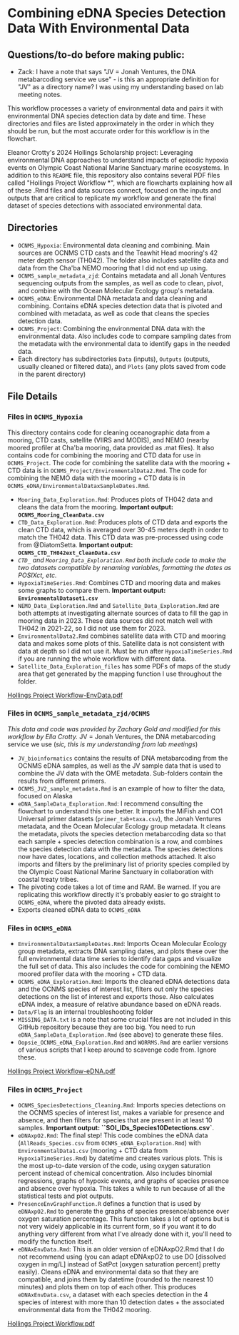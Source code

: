 # Combining eDNA Species Detection Data With Environmental Data

## Questions/to-do before making public:

- Zack: I have a note that says "JV = Jonah Ventures, the DNA metabarcoding service we use" - is this an appropriate definition for "JV" as a directory name? I was using my understanding based on lab meeting notes.

This workflow processes a variety of environmental data and pairs it with environmental DNA species detection data by date and time. These directories and files are listed approximately in the order in which they should be run, but the most accurate order for this workflow is in the flowchart.

Eleanor Crotty's 2024 Hollings Scholarship project: Leveraging environmental DNA approaches to understand impacts of episodic hypoxia events on Olympic Coast National Marine Sanctuary marine ecosystems. In addition to this `README` file, this repository also contains several PDF files called "Hollings Project Workflow *", which are flowcharts explaining how all of these .Rmd files and data sources connect, focused on the inputs and outputs that are critical to replicate my workflow and generate the final dataset of species detections with associated environmental data.

## Directories
- `OCNMS_Hypoxia`: Environmental data cleaning and combining. Main sources are OCNMS CTD casts and the Teawhit Head mooring's 42 meter depth sensor (TH042). The folder also includes satellite data and data from the Cha'ba NEMO mooring that I did not end up using.
- `OCNMS_sample_metadata_zjd`: Contains metadata and all Jonah Ventures sequencing outputs from the samples, as well as code to clean, pivot, and combine with the Ocean Molecular Ecology group's metadata.
- `OCNMS_eDNA`: Environmental DNA metadata and data cleaning and combining. Contains eDNA species detection data that is pivoted and combined with metadata, as well as code that cleans the species detection data.
- `OCNMS_Project`: Combining the environmental DNA data with the environmental data. Also includes code to compare sampling dates from the metadata with the environmental data to identify gaps in the needed data.
- Each directory has subdirectories `Data` (inputs), `Outputs` (outputs, usually cleaned or filtered data), and `Plots` (any plots saved from code in the parent directory)

## File Details

### Files in `OCNMS_Hypoxia`
This directory contains code for cleaning oceanographic data from a mooring, CTD casts, satellite (VIIRS and MODIS), and NEMO (nearby moored profiler at Cha'ba mooring, data provided as .mat files). It also contains code for combining the mooring and CTD data for use in `OCNMS_Project`. The code for combining the satellite data with the mooring + CTD data is in `OCNMS_Project/EnvironmentalData2.Rmd`. The code for combining the NEMO data with the mooring + CTD data is in `OCNMS_eDNA/EnvironmentalDataxSampleDates.Rmd`.

- `Mooring_Data_Exploration.Rmd`: Produces plots of TH042 data and cleans the data from the mooring. **Important output: `OCNMS_Mooring_CleanData.csv`**
- `CTD_Data_Exploration.Rmd`: Produces plots of CTD data and exports the clean CTD data, which is averaged over 30-45 meters depth in order to match the TH042 data. This CTD data was pre-processed using code from @DiatomSetta. **Important output: `OCNMS_CTD_TH042ext_CleanData.csv`**
- *`CTD_` and `Mooring_Data_Exploration.Rmd` both include code to make the two datasets compatible by renaming variables, formatting the dates as POSIXct, etc.*
- `HypoxiaTimeSeries.Rmd`: Combines CTD and mooring data and makes some graphs to compare them. **Important output: `EnvironmentalDataset1.csv`**
- `NEMO_Data_Exploration.Rmd` and `Satellite_Data_Exploration.Rmd` are both attempts at investigating alternate sources of data to fill the gap in mooring data in 2023. These data sources did not match well with TH042 in 2021-22, so I did not use them for 2023.
- `EnvironmentalData2.Rmd` combines satellite data with CTD and mooring data and makes some plots of this. Satellite data is not consistent with data at depth so I did not use it. Must be run after `HypoxiaTimeSeries.Rmd` if you are running the whole workflow with different data.
- `Satellite_Data_Exploration_files` has some PDFs of maps of the study area that get generated by the mapping function I use throughout the folder.

[Hollings Project Workflow-EnvData.pdf](https://github.com/user-attachments/files/16059843/Hollings.Project.Workflow-EnvData.pdf)

### Files in `OCNMS_sample_metadata_zjd/OCNMS`
*This data and code was provided by Zachary Gold and modified for this workflow by Ella Crotty.* JV = Jonah Ventures, the DNA metabarcoding service we use (*sic, this is my understanding from lab meetings*)

- `JV_bioinformatics` contains the results of DNA metabarcoding from the OCNMS eDNA samples, as well as the JV sample data that is used to combine the JV data with the OME metadata. Sub-folders contain the results from different primers.
- `OCNMS_JV2_sample_metadata.Rmd` is an example of how to filter the data, focused on Alaska
- `eDNA_SampleData_Exploration.Rmd`: I recommend consulting the flowchart to understand this one better. It imports the MiFish and CO1 Universal primer datasets (`primer_tab+taxa.csv`), the Jonah Ventures metadata, and the Ocean Molecular Ecology group metadata. It cleans the metadata, pivots the species detection metabarcoding data so that each sample + species detection combination is a row, and combines the species detection data with the metadata. The species detections now have dates, locations, and collection methods attached. It also imports and filters by the preliminary list of priority species compiled by the Olympic Coast National Marine Sanctuary in collaboration with coastal treaty tribes.
- The pivoting code takes a lot of time and RAM. Be warned. If you are replicating this workflow directly it's probably easier to go straight to `OCNMS_eDNA`, where the pivoted data already exists. 
- Exports cleaned eDNA data to `OCNMS_eDNA`

### Files in `OCNMS_eDNA`
- `EnvironmentalDataxSampleDates.Rmd`: Imports Ocean Molecular Ecology group metadata, extracts DNA sampling dates, and plots these over the full environmental data time series to identify data gaps and visualize the full set of data. This also includes the code for combining the NEMO moored profiler data with the mooring + CTD data.
- `OCNMS_eDNA_Exploration.Rmd`: Imports the cleaned eDNA detections data and the OCNMS species of interest list, filters out only the species detections on the list of interest and exports those. Also calculates eDNA index, a measure of relative abundance based on eDNA reads.
- `Data/Flag` is an internal troubleshooting folder
- `MISSING_DATA.txt` is a note that some crucial files are not included in this GitHub repository because they are too big. You need to run `eDNA_SampleData_Exploration.Rmd` (see above) to generate these files.
- `Oopsie_OCNMS_eDNA_Exploration.Rmd` and `WORRMS.Rmd` are earlier versions of various scripts that I keep around to scavenge code from. Ignore these.

[Hollings Project Workflow-eDNA.pdf](https://github.com/user-attachments/files/16059847/Hollings.Project.Workflow-eDNA.pdf)

### Files in `OCNMS_Project`

- `OCNMS_SpeciesDetections_Cleaning.Rmd`: Imports species detections on the OCNMS species of interest list, makes a variable for presence and absence, and then filters for species that are present in at least 10 samples. **Important output: ``SOI_IDs_Species10Detections.csv`**.
- `eDNAxpO2.Rmd`: The final step! This code combines the eDNA data (`AllReads_Species.csv` from `OCNMS_eDNA_Exploration.Rmd`) with `EnvironmentalData1.csv` (mooring + CTD data from `HypoxiaTimeSeries.Rmd`) by datetime and creates various plots. This is the most up-to-date version of the code, using oxygen saturation percent instead of chemical concentration. Also includes binomial regressions, graphs of hypoxic events, and graphs of species presence and absence over hypoxia. This takes a while to run because of all the statistical tests and plot outputs.
- `PresenceEnvGraphFunction.R` defines a function that is used by `eDNAxpO2.Rmd` to generate the graphs of species presence/absence over oxygen saturation percentage. This function takes a lot of options but is not very widely applicable in its current form, so if you want it to do anything very different from what I've already done with it, you'll need to modify the function itself.
- `eDNAxEnvData.Rmd`: This is an older version of eDNAxpO2.Rmd that I do not recommend using (you can adapt eDNAxpO2 to use DO [dissolved oxygen in mg/L] instead of SatPct [oxygen saturation percent] pretty easily). Cleans eDNA and environmental data so that they are compatible, and joins them by datetime (rounded to the nearest 10 minutes) and plots them on top of each other. This produces `eDNAxEnvData.csv`, a dataset with each species detection in the 4 species of interest with more than 10 detection dates + the associated environmental data from the TH042 mooring.

[Hollings Project Workflow.pdf](https://github.com/user-attachments/files/16059851/Hollings.Project.Workflow.pdf)
